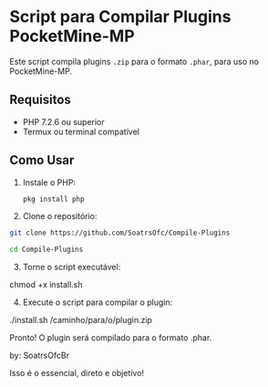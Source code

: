 # Script para Compilar Plugins PocketMine-MP

Este script compila plugins `.zip` para o formato `.phar`, para uso no PocketMine-MP.

## Requisitos

- PHP 7.2.6 ou superior
- Termux ou terminal compatível

## Como Usar

1. Instale o PHP:

   ```bash
   pkg install php

2. Clone o repositório:

```bash
git clone https://github.com/SoatrsOfc/Compile-Plugins

cd Compile-Plugins
```

3. Torne o script executável:

chmod +x install.sh


4. Execute o script para compilar o plugin:

./install.sh /caminho/para/o/plugin.zip



Pronto! O plugin será compilado para o formato .phar.

by: SoatrsOfcBr

Isso é o essencial, direto e objetivo!
